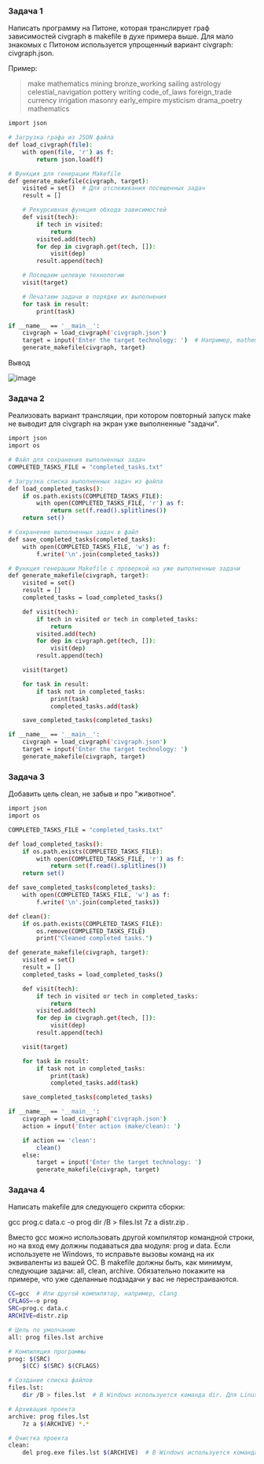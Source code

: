 ### Задача 1
Написать программу на Питоне, которая транслирует граф зависимостей civgraph в makefile в духе примера выше. Для мало знакомых с Питоном используется упрощенный вариант civgraph: civgraph.json.

Пример:

> make mathematics
mining
bronze_working
sailing
astrology
celestial_navigation
pottery
writing
code_of_laws
foreign_trade
currency
irrigation
masonry
early_empire
mysticism
drama_poetry
mathematics

```bash
import json

# Загрузка графа из JSON файла
def load_civgraph(file):
    with open(file, 'r') as f:
        return json.load(f)

# Функция для генерации Makefile
def generate_makefile(civgraph, target):
    visited = set()  # Для отслеживания посещенных задач
    result = []

    # Рекурсивная функция обхода зависимостей
    def visit(tech):
        if tech in visited:
            return
        visited.add(tech)
        for dep in civgraph.get(tech, []):
            visit(dep)
        result.append(tech)

    # Посещаем целевую технологию
    visit(target)

    # Печатаем задачи в порядке их выполнения
    for task in result:
        print(task)

if __name__ == '__main__':
    civgraph = load_civgraph('civgraph.json')
    target = input('Enter the target technology: ')  # Например, mathematics
    generate_makefile(civgraph, target)
```

Вывод

![image](https://github.com/user-attachments/assets/6bfe603a-cebb-445f-9a30-f8fdc18f0145)



### Задача 2
Реализовать вариант трансляции, при котором повторный запуск make не выводит для civgraph на экран уже выполненные "задачи".

```bash
import json
import os

# Файл для сохранения выполненных задач
COMPLETED_TASKS_FILE = "completed_tasks.txt"

# Загрузка списка выполненных задач из файла
def load_completed_tasks():
    if os.path.exists(COMPLETED_TASKS_FILE):
        with open(COMPLETED_TASKS_FILE, 'r') as f:
            return set(f.read().splitlines())
    return set()

# Сохранение выполненных задач в файл
def save_completed_tasks(completed_tasks):
    with open(COMPLETED_TASKS_FILE, 'w') as f:
        f.write('\n'.join(completed_tasks))

# Функция генерации Makefile с проверкой на уже выполненные задачи
def generate_makefile(civgraph, target):
    visited = set()
    result = []
    completed_tasks = load_completed_tasks()

    def visit(tech):
        if tech in visited or tech in completed_tasks:
            return
        visited.add(tech)
        for dep in civgraph.get(tech, []):
            visit(dep)
        result.append(tech)

    visit(target)

    for task in result:
        if task not in completed_tasks:
            print(task)
            completed_tasks.add(task)

    save_completed_tasks(completed_tasks)

if __name__ == '__main__':
    civgraph = load_civgraph('civgraph.json')
    target = input('Enter the target technology: ')
    generate_makefile(civgraph, target)
```


### Задача 3
Добавить цель clean, не забыв и про "животное".

```bash 
import json
import os

COMPLETED_TASKS_FILE = "completed_tasks.txt"

def load_completed_tasks():
    if os.path.exists(COMPLETED_TASKS_FILE):
        with open(COMPLETED_TASKS_FILE, 'r') as f:
            return set(f.read().splitlines())
    return set()

def save_completed_tasks(completed_tasks):
    with open(COMPLETED_TASKS_FILE, 'w') as f:
        f.write('\n'.join(completed_tasks))

def clean():
    if os.path.exists(COMPLETED_TASKS_FILE):
        os.remove(COMPLETED_TASKS_FILE)
        print("Cleaned completed tasks.")

def generate_makefile(civgraph, target):
    visited = set()
    result = []
    completed_tasks = load_completed_tasks()

    def visit(tech):
        if tech in visited or tech in completed_tasks:
            return
        visited.add(tech)
        for dep in civgraph.get(tech, []):
            visit(dep)
        result.append(tech)

    visit(target)

    for task in result:
        if task not in completed_tasks:
            print(task)
            completed_tasks.add(task)

    save_completed_tasks(completed_tasks)

if __name__ == '__main__':
    civgraph = load_civgraph('civgraph.json')
    action = input('Enter action (make/clean): ')

    if action == 'clean':
        clean()
    else:
        target = input('Enter the target technology: ')
        generate_makefile(civgraph, target)
```

### Задача 4
Написать makefile для следующего скрипта сборки:

gcc prog.c data.c -o prog
dir /B > files.lst
7z a distr.zip *.*

Вместо gcc можно использовать другой компилятор командной строки, но на вход ему должны подаваться два модуля: prog и data. Если используете не Windows, то исправьте вызовы команд на их эквиваленты из вашей ОС. В makefile должны быть, как минимум, следующие задачи: all, clean, archive. Обязательно покажите на примере, что уже сделанные подзадачи у вас не перестраиваются.

```bash
CC=gcc  # Или другой компилятор, например, clang
CFLAGS=-o prog
SRC=prog.c data.c
ARCHIVE=distr.zip

# Цель по умолчанию
all: prog files.lst archive

# Компиляция программы
prog: $(SRC)
	$(CC) $(SRC) $(CFLAGS)

# Создание списка файлов
files.lst:
	dir /B > files.lst  # В Windows используется команда dir. Для Linux: ls > files.lst

# Архивация проекта
archive: prog files.lst
	7z a $(ARCHIVE) *.*

# Очистка проекта
clean:
	del prog.exe files.lst $(ARCHIVE)  # В Windows используется команда del. Для Linux: rm -f prog files.lst $(ARCHIVE)
```
